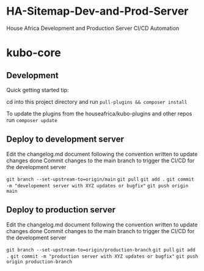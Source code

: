 # HA-Sitemap-Dev-and-Prod-Server
House Africa Development and Production Server CI/CD Automation

# kubo-core

## Development

Quick getting started tip:

cd into this project directory and run `pull-plugins && composer install`

To update the plugins from the houseafrica/kubo-plugins  and other repos run `composer update`

## Deploy to development server

Edit the changelog.md document following the convention written to update changes done
Commit changes to the main branch to trigger the CI/CD for the development server

`git branch --set-upstream-to=origin/main`
`git pull`
`git add .`
`git commit -m "developement server with XYZ updates or bugfix"`
`git push origin main`

## Deploy to production server

Edit the changelog.md document following the convention written to update changes done
Commit changes to the main branch to trigger the CI/CD for the development server

`git branch --set-upstream-to=origin/production-branch`
`git pull`
`git add .`
`git commit -m "production server with XYZ updates or bugfix"`
`git push origin production-branch`